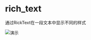 # rich_text

通过RickText在一段文本中显示不同的样式


![演示](https://github.com/flutter-cn/flutter_cookbook/blob/master/rich_text/img/rich_text.png)
